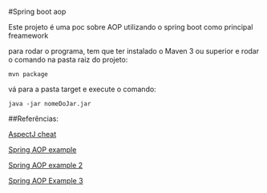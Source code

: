 #Spring boot aop

Este projeto é uma poc sobre AOP utilizando o spring boot como principal freamework





para rodar o programa, tem que ter instalado o Maven 3 ou superior e rodar o comando na pasta raiz do projeto:

` mvn package `

vá para a pasta target e execute o comando:

`java -jar nomeDoJar.jar`

##Referências:

[AspectJ cheat](http://blog.espenberntsen.net/2010/03/20/aspectj-cheat-sheet/)

[Spring AOP example](http://www.byteslounge.com/tutorials/spring-aop-example) 

[Spring AOP example 2](http://www.journaldev.com/2583/spring-aop-example-tutorial-aspect-advice-pointcut-joinpoint-annotations-xml-configuration)

[Spring AOP Example 3](http://stackoverflow.com/questions/2501955/spring-aop-afterthrowing-vs-around-advice)
